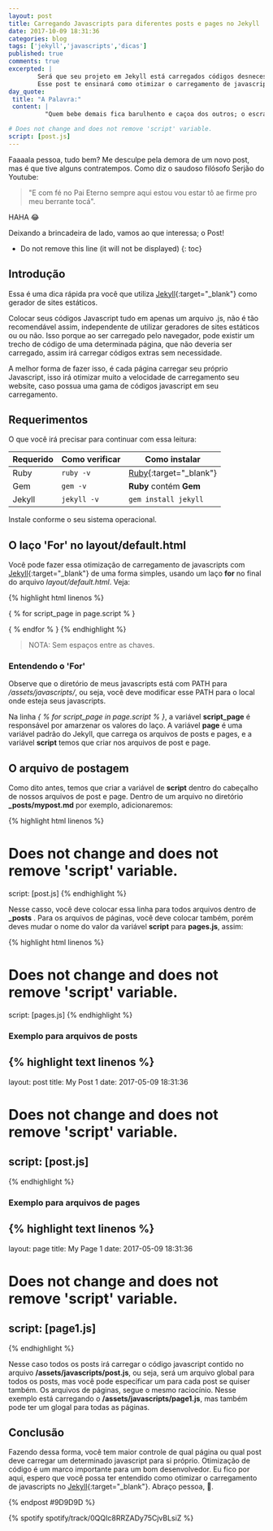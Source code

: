 ```yaml
---
layout: post
title: Carregando Javascripts para diferentes posts e pages no Jekyll
date: 2017-10-09 18:31:36
categories: blog
tags: ['jekyll','javascripts','dicas']
published: true
comments: true
excerpted: |
        Será que seu projeto em Jekyll está carregados códigos desnecessário?
        Esse post te ensinará como otimizar o carregamento de javascripts no projeto.
day_quote:
 title: "A Palavra:"
 content: |
          "Quem bebe demais fica barulhento e caçoa dos outros; o escravo da bebida nunca será sábio. <br> Provérbios 20:1 NTLH"

# Does not change and does not remove 'script' variable.
script: [post.js]
---
```



Faaaala pessoa, tudo bem? Me desculpe pela demora de um novo post, mas é que tive alguns contratempos. Como diz o saudoso filósofo Serjão do Youtube:

> "E com fé no Pai Eterno sempre aqui estou vou estar tô ae firme pro meu 
> berrante tocá". 

HAHA :joy:

Deixando a brincadeira de lado, vamos ao que interessa; o Post!

* Do not remove this line (it will not be displayed)
{: toc}

## Introdução

Essa é uma dica rápida pra você que utiliza [Jekyll](https://jekyllrb.com/){:target="_blank"} como gerador de sites estáticos. 

Colocar seus códigos Javascript tudo em apenas um arquivo .js, não é tão recomendável assim, independente de utilizar geradores de sites estáticos ou ou não. Isso porque ao ser carregado pelo navegador, pode existir um trecho de código de uma determinada página, que não deveria ser carregado, assim irá carregar códigos extras sem necessidade.

A melhor forma de fazer isso, é cada página carregar seu próprio Javascript, isso irá otimizar muito a velocidade de carregamento seu website, caso possua uma gama de códigos javascript em seu carregamento.


## Requerimentos

O que você irá precisar para continuar com essa leitura:

| Requerido       | Como verificar      | Como instalar  |
| --------------- | ------------------- | -------------- | 
| Ruby            | `ruby -v`           | [Ruby](https://www.ruby-lang.org){:target="_blank"} |
| Gem             | `gem -v`            | **Ruby** contém **Gem** |
| Jekyll         | `jekyll -v`        | `gem install jekyll` |

Instale conforme o seu sistema operacional.

## O laço 'For' no layout/default.html

Você pode fazer essa otimização de carregamento de javascripts com [Jekyll](https://jekyllrb.com/){:target="_blank"} de uma forma simples, usando um laço **for** no final do arquivo *layout/default.html*. Veja:

{% highlight html linenos %}
<!-- Specific for each pages. -->
{ % for script_page in page.script % }
   <script type="text/javascript" src="{ { '/assets/javascripts/' | prepend: site.baseurl | prepend: site.url  | append: script_page } }"></script>
{ % endfor % }
{% endhighlight %}

> NOTA: Sem espaços entre as chaves. 

### Entendendo o 'For'

Observe que o diretório de meus javascripts está com PATH para */assets/javascripts/*, ou seja, você deve modificar esse PATH para o local onde esteja seus javascripts.

Na linha *{ % for script_page in page.script % }*, a variável **script_page** é responsável por amarzenar os valores do laço.
A variável **page** é uma variável padrão do Jekyll, que carrega os arquivos de posts e pages, e a variável **script** temos que criar nos arquivos de post e page.

## O arquivo de postagem

Como dito antes, temos que criar a variável de **script** dentro do cabeçalho de nossos arquivos de post e page. Dentro de um arquivo no diretório **_posts/mypost.md** por exemplo, adicionaremos:


{% highlight html linenos %}
# Does not change and does not remove 'script' variable.
script: [post.js]
{% endhighlight %}

Nesse casso, você deve colocar essa linha para todos arquivos dentro de **_posts** . Para os arquivos de páginas, você deve colocar também, porém deves mudar o nome do valor da variável **script** para **pages.js**, assim:

{% highlight html linenos %}
# Does not change and does not remove 'script' variable.
script: [pages.js]
{% endhighlight %}

### Exemplo para arquivos de posts

{% highlight text linenos %}
---
layout: post
title: My Post 1
date: 2017-05-09 18:31:36
# Does not change and does not remove 'script' variable.
script: [post.js]
---
{% endhighlight %}

### Exemplo para arquivos de pages

{% highlight text linenos %}
---
layout: page
title: My Page 1
date: 2017-05-09 18:31:36
# Does not change and does not remove 'script' variable.
script: [page1.js]
---
{% endhighlight %}


Nesse caso todos os posts irá carregar o código javascript contido no arquivo 
**/assets/javascripts/post.js**, ou seja, será um arquivo global para todos os posts, mas você pode especificar um para cada post se quiser também. Os arquivos de páginas, segue o mesmo raciocínio. Nesse exemplo está carregando o 
**/assets/javascripts/page1.js**, mas também pode ter um glogal para todas as páginas.


## Conclusão

Fazendo dessa forma, você tem maior controle de qual página ou qual post deve carregar um determinado javascript para si próprio. Otimização de código é um marco importante para um bom desenvolvedor. Eu fico por aqui, espero que você possa ter entendido como otimizar o carregamento de javascripts no [Jekyll](https://jekyllrb.com/){:target="_blank"}. Abraço pessoa, :punch:. 

{% endpost #9D9D9D %}

{% spotify spotify/track/0QQIc8RRZADy75CjvBLsiZ %}










